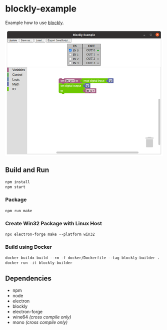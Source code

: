 # blockly-example

Example how to use [blockly](https://github.com/google/blockly).

![Screenshop](doc/blockly-example.png)

## Build and Run

````
npm install
npm start
````

### Package

````
npm run make
````

### Create Win32 Package with Linux Host

````
npx electron-forge make --platform win32
````

### Build using Docker

````
docker buildx build --rm -f docker/Dockerfile --tag blockly-builder .
docker run -it blockly-builder
````

## Dependencies

- npm
- node
- electron
- blockly
- electron-forge
- wine64 _(cross compile only)_
- mono _(cross compile only)_


